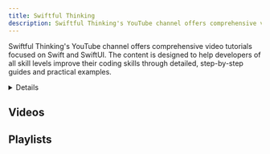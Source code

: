 ```yaml
---
title: Swiftful Thinking
description: Swiftful Thinking's YouTube channel offers comprehensive video tutorials focused on Swift and SwiftUI. The content is designed to help developers of all skill levels improve their coding skills through detailed, step-by-step guides and practical examples.
---
```


Swiftful Thinking's YouTube channel offers comprehensive video tutorials focused on Swift and SwiftUI. The content is designed to help developers of all skill levels improve their coding skills through detailed, step-by-step guides and practical examples.

<details>
**URL:** https://www.youtube.com/c/SwiftfulThinking

**Authors:** `Nick Sarno`

**Complexity Levels:**
   - **Beginner:** 40%
   - **Intermediate:** 40%
   - **Advanced:** 20%

**Frequency of Posting:** Weekly

**Types of Content:**
   - **Tutorials:** 80% (Step-by-step video guides)
   - **Live Streams:** 10% (Interactive coding sessions)
   - **News and Updates:** 10% (Latest trends and updates in iOS development)

**Additional Features:**
   - **Playlists:** Curated playlists for structured learning.
   - **Community Tab:** Engagement with viewers and updates.
</details>

<LinkCard title="Visit Swiftful Thinking on YouTube" href="https://www.youtube.com/c/SwiftfulThinking" />

## Videos

## Playlists

